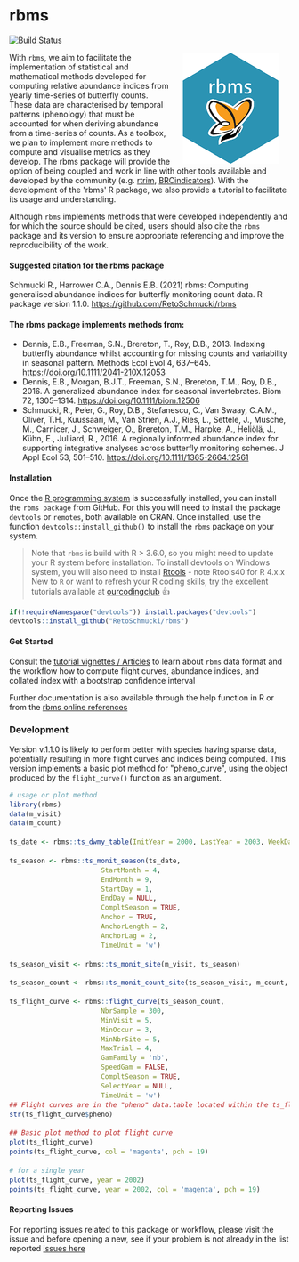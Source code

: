 # rbms

<!-- badges: start -->
[![Build Status](https://app.travis-ci.com/RetoSchmucki/rbms.svg?branch=master)](https://app.travis-ci.com/RetoSchmucki/rbms)
<!-- badges: end -->

<img style="float: right;" src="rbmshexOR200.png" hspace="20">

With `rbms`, we aim to facilitate the implementation of statistical and mathematical methods developed for computing relative abundance indices from yearly time-series of butterfly counts. These data are characterised by temporal patterns (phenology) that must be accounted for when deriving abundance from a time-series of counts.  As a toolbox, we plan to implement more methods to compute and visualise metrics as they develop. The rbms package will provide the option of being coupled and work in line with other tools available and developed by the community (e.g. [rtrim](https://cran.r-project.org/web/packages/rtrim/), [BRCindicators](https://github.com/BiologicalRecordsCentre/BRCindicators)). With the development of the 'rbms' R package, we also provide a tutorial to facilitate its usage and understanding.

Although `rbms` implements methods that were developed independently and for which the source should be cited, users should also cite the `rbms` package and its version to ensure appropriate referencing and improve the reproducibility of the work.

#### Suggested citation for the rbms package

Schmucki R., Harrower C.A.,  Dennis E.B. (2021) rbms: Computing generalised abundance indices for butterfly monitoring count data. R package version 1.1.0. https://github.com/RetoSchmucki/rbms

#### The rbms package implements methods from:

- Dennis, E.B., Freeman, S.N., Brereton, T., Roy, D.B., 2013. Indexing butterfly abundance whilst accounting for missing counts and variability in seasonal pattern. Methods Ecol Evol 4, 637–645. https://doi.org/10.1111/2041-210X.12053
- Dennis, E.B., Morgan, B.J.T., Freeman, S.N., Brereton, T.M., Roy, D.B., 2016. A generalized abundance index for seasonal invertebrates. Biom 72, 1305–1314. https://doi.org/10.1111/biom.12506
- Schmucki, R., Pe’er, G., Roy, D.B., Stefanescu, C., Van Swaay, C.A.M., Oliver, T.H., Kuussaari, M., Van Strien, A.J., Ries, L., Settele, J., Musche, M., Carnicer, J., Schweiger, O., Brereton, T.M., Harpke, A., Heliölä, J., Kühn, E., Julliard, R., 2016. A regionally informed abundance index for supporting integrative analyses across butterfly monitoring schemes. J Appl Ecol 53, 501–510. https://doi.org/10.1111/1365-2664.12561

#### Installation

Once the [R programming system](https://cran.r-project.org/) is successfully installed, you can install the `rbms package` from GitHub. For this you will need to install the package `devtools` or `remotes`, both available on CRAN. Once installed, use the function `devtools::install_github()` to install the `rbms` package on your system.

> Note that `rbms` is build with R > 3.6.0, so you might need to update your R system before installation.
> To install devtools on Windows system, you will also need to install [Rtools](https://cran.r-project.org/bin/windows/Rtools/) - note Rtools40 for R 4.x.x
> New to `R` or want to refresh your R coding skills, try the excellent tutorials available at [ourcodingclub](https://ourcodingclub.github.io/) :thumbsup:

```R
if(!requireNamespace("devtools")) install.packages("devtools")
devtools::install_github("RetoSchmucki/rbms")
```

#### Get Started

Consult the [tutorial vignettes / Articles](https://retoschmucki.github.io/rbms/articles/Get_Started_1.html) to learn about `rbms` data format and the workflow how to compute flight curves, abundance indices, and collated index with a bootstrap confidence interval

Further documentation is also available through the help function in R or from the [rbms online references](https://retoschmucki.github.io/rbms/reference/index.html)

### Development

Version v.1.1.0 is likely to perform better with species having sparse data, potentially resulting in more flight curves and indices being computed. This version implements a basic plot method for "pheno_curve", using the object produced by the `flight_curve()` function as an argument.

 ```R
 # usage or plot method
library(rbms)
data(m_visit)
data(m_count)

ts_date <- rbms::ts_dwmy_table(InitYear = 2000, LastYear = 2003, WeekDay1 = 'monday')

ts_season <- rbms::ts_monit_season(ts_date,
                        StartMonth = 4,
                        EndMonth = 9, 
                        StartDay = 1,
                        EndDay = NULL,
                        CompltSeason = TRUE,
                        Anchor = TRUE,
                        AnchorLength = 2,
                        AnchorLag = 2,
                        TimeUnit = 'w')

ts_season_visit <- rbms::ts_monit_site(m_visit, ts_season)

ts_season_count <- rbms::ts_monit_count_site(ts_season_visit, m_count, sp = 2)

ts_flight_curve <- rbms::flight_curve(ts_season_count, 
                        NbrSample = 300,
                        MinVisit = 5,
                        MinOccur = 3,
                        MinNbrSite = 5,
                        MaxTrial = 4,
                        GamFamily = 'nb',
                        SpeedGam = FALSE,
                        CompltSeason = TRUE,
                        SelectYear = NULL,
                        TimeUnit = 'w')
## Flight curves are in the "pheno" data.table located within the ts_flight_curve result that is a list
str(ts_flight_curve$pheno)

## Basic plot method to plot flight curve
plot(ts_flight_curve)
points(ts_flight_curve, col = 'magenta', pch = 19)

 # for a single year
 plot(ts_flight_curve, year = 2002)
 points(ts_flight_curve, year = 2002, col = 'magenta', pch = 19)
 ```
#### Reporting Issues

For reporting issues related to this package or workflow, please visit the issue and before opening a new, see if your problem is not already in the list reported [issues here](https://github.com/RetoSchmucki/rbms/issues)
